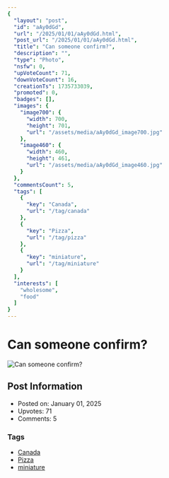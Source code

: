```yaml
---
{
  "layout": "post",
  "id": "aAy0dGd",
  "url": "/2025/01/01/aAy0dGd.html",
  "post_url": "/2025/01/01/aAy0dGd.html",
  "title": "Can someone confirm?",
  "description": "",
  "type": "Photo",
  "nsfw": 0,
  "upVoteCount": 71,
  "downVoteCount": 16,
  "creationTs": 1735733039,
  "promoted": 0,
  "badges": [],
  "images": {
    "image700": {
      "width": 700,
      "height": 701,
      "url": "/assets/media/aAy0dGd_image700.jpg"
    },
    "image460": {
      "width": 460,
      "height": 461,
      "url": "/assets/media/aAy0dGd_image460.jpg"
    }
  },
  "commentsCount": 5,
  "tags": [
    {
      "key": "Canada",
      "url": "/tag/canada"
    },
    {
      "key": "Pizza",
      "url": "/tag/pizza"
    },
    {
      "key": "miniature",
      "url": "/tag/miniature"
    }
  ],
  "interests": [
    "wholesome",
    "food"
  ]
}
---
```


# Can someone confirm?

![Can someone confirm?](/assets/media/aAy0dGd_image700.jpg)

## Post Information

- Posted on: January 01, 2025
- Upvotes: 71
- Comments: 5

### Tags

- [Canada](/tag/Canada)
- [Pizza](/tag/Pizza)
- [miniature](/tag/miniature)
